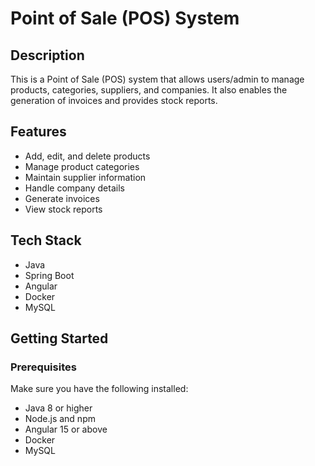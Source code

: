 # Point of Sale (POS) System

## Description
This is a Point of Sale (POS) system that allows users/admin to manage products, categories, suppliers, and companies. It also enables the generation of invoices and provides stock reports.

## Features

- Add, edit, and delete products
- Manage product categories
- Maintain supplier information
- Handle company details
- Generate invoices
- View stock reports

## Tech Stack

- Java
- Spring Boot
- Angular
- Docker
- MySQL

## Getting Started

### Prerequisites

Make sure you have the following installed:

- Java 8 or higher
- Node.js and npm
- Angular 15 or above
- Docker
- MySQL

